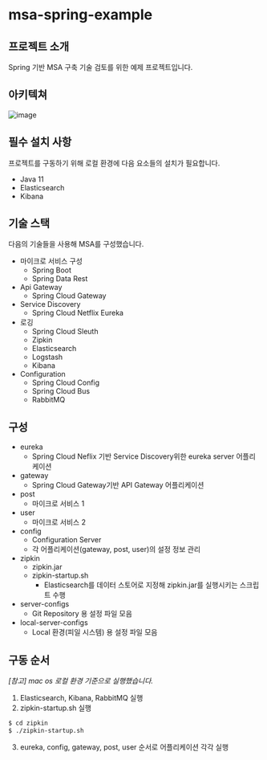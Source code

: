# msa-spring-example
## 프로젝트 소개
Spring 기반 MSA 구축 기술 검토를 위한 예제 프로젝트입니다.
## 아키텍쳐
![image](https://user-images.githubusercontent.com/46879746/102590741-55f35200-4154-11eb-946e-76b9d0abe147.png)
## 필수 설치 사항
프로젝트를 구동하기 위해 로컬 환경에 다음 요소들의 설치가 필요합니다.
- Java 11
- Elasticsearch
- Kibana
## 기술 스택
다음의 기술들을 사용해 MSA를 구성했습니다.
- 마이크로 서비스 구성
	- Spring Boot
	- Spring Data Rest
- Api Gateway
	- Spring Cloud Gateway
- Service Discovery
	- Spring Cloud Netflix Eureka
- 로깅
	- Spring Cloud Sleuth  
	- Zipkin
	- Elasticsearch
	- Logstash
	- Kibana
- Configuration
	- Spring Cloud Config
	- Spring Cloud Bus
	- RabbitMQ
## 구성
- eureka
	- Spring Cloud Neflix 기반 Service Discovery위한 eureka server 어플리케이션
- gateway
	 - Spring Cloud Gateway기반 API Gateway 어플리케이션
- post
	 - 마이크로 서비스 1
- user
	 - 마이크로 서비스 2
- config
 	 - Configuration Server
	 - 각 어플리케이션(gateway, post, user)의 설정 정보 관리
- zipkin
	- zipkin.jar
 	- zipkin-startup.sh
		- Elasticsearch를 데이터 스토어로 지정해 zipkin.jar를 실행시키는 스크립트 수행
- server-configs
	- Git Repository 용 설정 파일 모음
- local-server-configs
	- Local 환경(피일 시스템) 용 설정 파일 모음
## 구동 순서
*[참고] mac os 로컬 환경 기준으로 실행했습니다.*

1. Elasticsearch, Kibana, RabbitMQ 실행
2. zipkin-startup.sh 실행
```bash
$ cd zipkin
$ ./zipkin-startup.sh
```
3. eureka, config, gateway, post, user 순서로 어플리케이션 각각 실행
